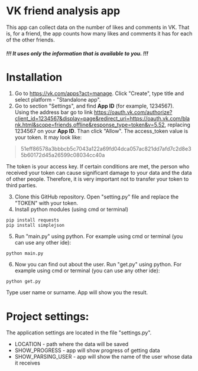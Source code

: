 # VK friend analysis app

This app can collect data on the number of likes and comments in VK. That is, for a friend, the app counts how many likes and comments it has for each of the other friends.
##### !!! It uses only the information that is available to you. !!!

# Installation
1. Go to https://vk.com/apps?act=manage. Click "Create", type title and select platform - "Standalone app".
2. Go to section "Settings", and find <b>App ID</b> (for example, 1234567).</br>
Using the address bar go to link https://oauth.vk.com/authorize?client_id=1234567&display=page&redirect_uri=https://oauth.vk.com/blank.html&scope=friends,offline&response_type=token&v=5.52, replacing 1234567 on your <b>App ID</b>. Than click "Allow".
The access_token value is your token. It may look like:
>51eff86578a3bbbcb5c7043a122a69fd04dca057ac821dd7afd7c2d8e35b60172d45a26599c08034cc40a

The token is your access key. If certain conditions are met, the person who received your token can cause significant damage to your data and the data of other people. Therefore, it is very important not to transfer your token to third parties.

3. Clone this GitHub repository. Open "setting.py" file and replace the "TOKEN" with your token.
4. Install python modules (using cmd or terminal)
```
pip install requests
pip install simplejson
```
5. Run "main.py" using python. For example using cmd or terminal (you can use any other ide):
```
python main.py
```
6. Now you can find out about the user. Run "get.py" using python. For example using cmd or terminal (you can use any other ide):
```
python get.py
```
Type user name or surname. App will show you the result.

# Project settings:
The application settings are located in the file "settings.py".
+ LOCATION - path where the data will be saved
+ SHOW_PROGRESS - app will show progress of getting data
+ SHOW_PARSING_USER - app will show the name of the user whose data it receives

